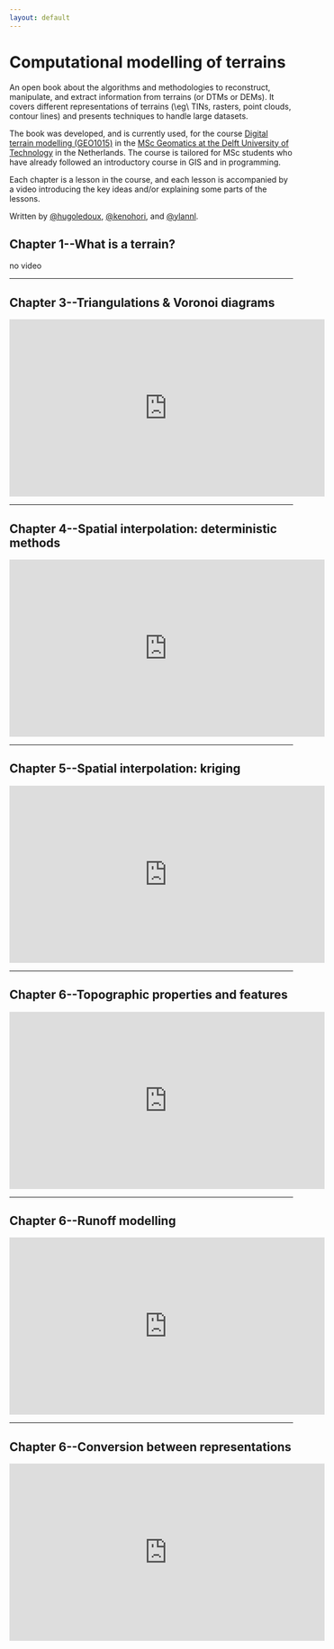 ```yaml
---
layout: default
---
```



# Computational modelling of terrains

An open book about the algorithms and methodologies to reconstruct, manipulate, and extract information from terrains (or DTMs or DEMs).
It covers different representations of terrains (\eg\ TINs, rasters, point clouds, contour lines) and presents techniques to handle large datasets.

The book was developed, and is currently used, for the course [Digital terrain modelling (GEO1015)](https://3d.bk.tudelft.nl/courses/geo1015/) in the [MSc Geomatics at the Delft University of Technology](https://geomatics.tudelft.nl) in the Netherlands.
The course is tailored for MSc students who have already followed an introductory course in GIS and in programming.

Each chapter is a lesson in the course, and each lesson is accompanied by a video introducing the key ideas and/or explaining some parts of the lessons.

Written by [@hugoledoux](https://github.com/hugoledoux/), [@kenohori](https://github.com/kenohori/), and [@ylannl](https://github.com/ylannl/).


## Chapter 1--What is a terrain?
no video

---

## Chapter 3--Triangulations & Voronoi diagrams
<iframe width="560" height="315" src="https://www.youtube.com/embed/ysLCuqcyJZA" title="YouTube video player" frameborder="0" allow="accelerometer; autoplay; clipboard-write; encrypted-media; gyroscope; picture-in-picture" allowfullscreen></iframe>

---

## Chapter 4--Spatial interpolation: deterministic methods
<iframe width="560" height="315" src="https://www.youtube.com/embed/8H84AoSXkJs" title="YouTube video player" frameborder="0" allow="accelerometer; autoplay; clipboard-write; encrypted-media; gyroscope; picture-in-picture" allowfullscreen></iframe>

---

## Chapter 5--Spatial interpolation: kriging
<iframe width="560" height="315" src="https://www.youtube.com/embed/ZaadzBvgE2s" title="YouTube video player" frameborder="0" allow="accelerometer; autoplay; clipboard-write; encrypted-media; gyroscope; picture-in-picture" allowfullscreen></iframe>

---

## Chapter 6--Topographic properties and features
<iframe width="560" height="315" src="https://www.youtube.com/embed/iF64Qeb_isw" title="YouTube video player" frameborder="0" allow="accelerometer; autoplay; clipboard-write; encrypted-media; gyroscope; picture-in-picture" allowfullscreen></iframe>

---

## Chapter 6--Runoff modelling
<iframe width="560" height="315" src="https://www.youtube.com/embed/0NzZoJATFjc" title="YouTube video player" frameborder="0" allow="accelerometer; autoplay; clipboard-write; encrypted-media; gyroscope; picture-in-picture" allowfullscreen></iframe>

---

## Chapter 6--Conversion between representations
<iframe width="560" height="315" src="https://www.youtube.com/embed/Nqfp94KpcUA" title="YouTube video player" frameborder="0" allow="accelerometer; autoplay; clipboard-write; encrypted-media; gyroscope; picture-in-picture" allowfullscreen></iframe>